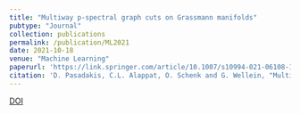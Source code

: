 ```yaml
---
title: "Multiway p-spectral graph cuts on Grassmann manifolds"
pubtype: "Journal"
collection: publications
permalink: /publication/ML2021
date: 2021-10-18
venue: "Machine Learning"
paperurl: 'https://link.springer.com/article/10.1007/s10994-021-06108-1'
citation: 'D. Pasadakis, C.L. Alappat, O. Schenk and G. Wellein, "Multiway p-spectral graph cuts on Grassmann manifolds," in Machine Learning 111, 791–829 (2022).'
---
```

<!-- Nonlinear reformulations of the spectral clustering method have gained a lot of recent attention due to their increased numerical benefits and their solid mathematical background. We present a novel direct multiway spectral clustering algorithm in the p-norm, for 𝑝∈(1,2]. The problem of computing multiple eigenvectors of the graph p-Laplacian, a nonlinear generalization of the standard graph Laplacian, is recasted as an unconstrained minimization problem on a Grassmann manifold. The value of p is reduced in a pseudocontinuous manner, promoting sparser solution vectors that correspond to optimal graph cuts as p approaches one. Monitoring the monotonic decrease of the balanced graph cuts guarantees that we obtain the best available solution from the p-levels considered. We demonstrate the effectiveness and accuracy of our algorithm in various artificial test-cases. Our numerical examples and comparative results with various state-of-the-art clustering methods indicate that the proposed method obtains high quality clusters both in terms of balanced graph cut metrics and in terms of the accuracy of the labelling assignment. Furthermore, we conduct studies for the classification of facial images and handwritten characters to demonstrate the applicability in real-world datasets. -->


[DOI](https://doi.org/10.1007/s10994-021-06108-1)

